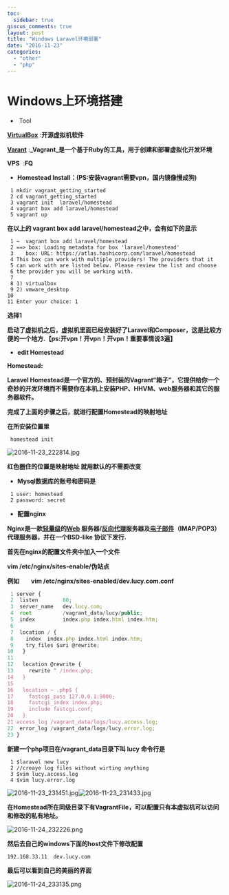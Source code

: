 ```yaml
---
toc:
  sidebar: true
giscus_comments: true
layout: post
title: "Windows Laravel环境部署"
date: "2016-11-23"
categories: 
  - "other"
  - "php"
---
```


#  **Windows上环境搭建**

-  Tool

 [**VirtualBox**](https://www.virtualbox.org/) :**开源虚拟机软件**

 **[Varant](https://www.vagrantup.com/downloads.html)** :**_Vagrant_是一个基于Ruby的工具，用于创建和部署虚拟化开发环境**

 **VPS**  :**FQ**

- **Homestead Install：(PS:安装vagrant需要vpn，国内镜像慢成狗)**

``` 
 1 mkdir vagrant_getting_started  
 2 cd vagrant_getting_started    
 3 vagrant init  laravel/homestead    
 4 vagrant box add laravel/homestead   
 5 vagrant up
 ```

**在以上的 vagrant box add laravel/homestead之中，会有如下的显示**
```
 1 ~  vagrant box add laravel/homestead
 2 ==> box: Loading metadata for box 'laravel/homestead'
 3    box: URL: https://atlas.hashicorp.com/laravel/homestead
 4 This box can work with multiple providers! The providers that it
 5 can work with are listed below. Please review the list and choose
 6 the provider you will be working with.
 7 
 8 1) virtualbox
 9 2) vmware_desktop
10 
11 Enter your choice: 1
```

**选择1**

**启动了虚拟机之后，虚拟机里面已经安装好了Laravel和Composer，这是比较方便的一个地方.【ps:开vpn！开vpn！开vpn！重要事情说3遍】**

- **edit Homestead**

**Homestead:**

**Laravel Homestead是一个官方的、预封装的Vagrant“箱子”，它提供给你一个奇妙的开发环境而不需要你在本机上安装PHP、HHVM、web服务器和其它的服务器软件。**

**完成了上面的步骤之后，就进行配置Homestead的映射地址**

**在所安装位置里**

``` homestead init```


![2016-11-23_222814.jpg](https://zhengliangliang.files.wordpress.com/2016/11/2016-11-23_222814.jpg)

**红色圈住的位置是映射地址 就用默认的不需要改变**

- **Mysql数据库的账号和密码是**
```
 1 user: homestead
 2 password: secret
```

- **配置nginx**

**Nginx是一款[轻量级](http://baike.baidu.com/subview/1318763/16205192.htm)的[Web](http://baike.baidu.com/subview/3912/15992867.htm) 服务器/[反向代理](http://baike.baidu.com/view/1165595.htm)服务器及[电子邮件](http://baike.baidu.com/view/1524.htm)（IMAP/POP3）代理服务器，并在一个BSD-like 协议下发行.**

**首先在nginx的配置文件夹中加入一个文件**

**vim /etc/nginx/sites-enable/伪站点** 

**例如**       **vim /etc/nginx/sites-enabled/dev.lucy.com.conf**
```javascript
 1 server {
 2  listen        80;
 3  server_name   dev.lucy.com;
 4  root          /vagrant_data/lucy/public;
 5  index         index.php index.html index.htm;
 6 
 7  location / {
 8    index  index.php index.html index.htm;
 9    try_files $uri @rewrite;
10   }
11 
12   location @rewrite {
13     rewrite ^ /index.php;
14   }
15 
16   location ~ .php$ {
17     fastcgi_pass 127.0.0.1:9000;
18     fastcgi_index index.php;
19     include fastcgi.conf;
20   }
21 access_log /vagrant_data/logs/lucy.access.log;
22  error_log /vagrant_data/logs/lucy.error.log;
23 }
```
**新建一个php项目在/vagrant_data目录下叫 lucy 命令行是** 

``` 
 1 $laravel new lucy
 2 //creaye log files without wirting anything
 3 $vim lucy.access.log
 4 $vim lucy.error.log
```

![2016-11-23_231451.jpg](https://zhengliangliang.files.wordpress.com/2016/11/2016-11-23_231451.jpg)![2016-11-23_231433.jpg](https://zhengliangliang.files.wordpress.com/2016/11/2016-11-23_231433.jpg) 

**在Homestead所在同级目录下有VagrantFile，可以配置只有本虚拟机可以访问和修改的私有地址。**

![2016-11-24_232226.png](https://zhengliangliang.files.wordpress.com/2016/11/2016-11-24_232226.png)

**然后去自己的windows下面的host文件下修改配置**

```192.168.33.11  dev.lucy.com```

**最后可以看到自己的美丽的界面**

![2016-11-24_233135.png](https://zhengliangliang.files.wordpress.com/2016/11/2016-11-24_2331351.png)
